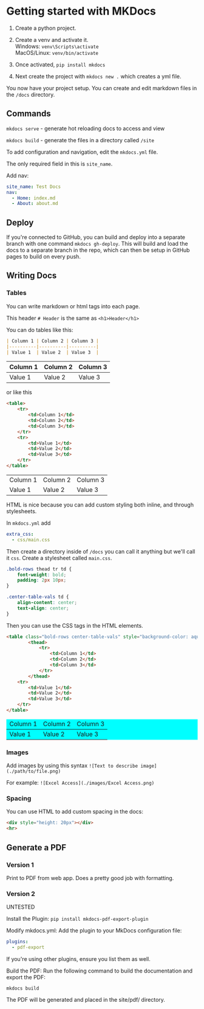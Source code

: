 # Getting started with MKDocs

1. Create a python project.
2. Create a venv and activate it. \
    Windows: ``venv\Scripts\activate`` \
    MacOS/Linux: ``venv/bin/activate``

3. Once activated, ``pip install mkdocs``
4. Next create the project with ``mkdocs new .`` which creates a yml file.

You now have your project setup. You can create and edit markdown files 
in the ``/docs`` directory.

## Commands

``mkdocs serve`` - generate hot reloading docs to access and view

``mkdocs build`` - generate the files in a directory called ``/site``

To add configuration and navigation, edit the ``mkdocs.yml`` file. 

The only required field in this is ``site_name``.

Add nav:

```yaml
site_name: Test Docs
nav:
  - Home: index.md
  - About: about.md
```

## Deploy

If you're connected to GitHub, you can build and deploy into a separate branch
with one command ``mkdocs gh-deploy``. This will build and load the docs to a separate branch
in the repo, which can then be setup in GitHub pages to build on every push.

## Writing Docs

### Tables

You can write markdown or html tags into each page.

This header ``# Header`` is the same as ``<h1>Header</h1>``

You can do tables like this:

```markdown
| Column 1 | Column 2 | Column 3 |
|----------|----------|----------|
| Value 1  | Value 2  | Value 3  |
```

| Column 1 | Column 2 | Column 3 |
|----------|----------|----------|
| Value 1  | Value 2  | Value 3  |


or like this

```html
<table>
    <tr>
        <td>Column 1</td>
        <td>Column 2</td>
        <td>Column 3</td>
    </tr>
    <tr>
        <td>Value 1</td>
        <td>Value 2</td>
        <td>Value 3</td>
    </tr>
</table>
```

<table>
    <tr>
        <td>Column 1</td>
        <td>Column 2</td>
        <td>Column 3</td>
    </tr>
    <tr>
        <td>Value 1</td>
        <td>Value 2</td>
        <td>Value 3</td>
    </tr>
</table>

HTML is nice because you can add custom styling both inline, and through stylesheets.

In ``mkdocs.yml`` add

```yaml
extra_css:
  - css/main.css
```

Then create a directory inside of ``/docs`` you can call it anything but we'll call it ``css``. Create a stylesheet called ``main.css``.

```css
.bold-rows thead tr td {
    font-weight: bold;
    padding: 2px 10px;
}

.center-table-vals td {
    align-content: center;
    text-align: center;
}
```

Then you can use the CSS tags in the HTML elements.

```html
<table class="bold-rows center-table-vals" style="background-color: aqua">
        <thead>
            <tr>
                <td>Column 1</td>
                <td>Column 2</td>
                <td>Column 3</td>
            </tr>
        </thead>
    <tr>
        <td>Value 1</td>
        <td>Value 2</td>
        <td>Value 3</td>
    </tr>
</table>
```

<table class="bold-rows center-table-vals" style="background-color: aqua">
        <thead>
            <tr>
                <td>Column 1</td>
                <td>Column 2</td>
                <td>Column 3</td>
            </tr>
        </thead>
    <tr>
        <td>Value 1</td>
        <td>Value 2</td>
        <td>Value 3</td>
    </tr>
</table>

### Images

Add images by using this syntax ``![Text to describe image](./path/to/file.png)``

For example: ``![Excel Access](./images/Excel Access.png)``

### Spacing

You can use HTML to add custom spacing in the docs:

```html
<div style="height: 20px"></div>
<hr>
```

## Generate a PDF

### Version 1

Print to PDF from web app. Does a pretty good job with formatting.

### Version 2

UNTESTED

Install the Plugin: ``pip install mkdocs-pdf-export-plugin``

Modify mkdocs.yml: Add the plugin to your MkDocs configuration file:

```yaml
plugins:
  - pdf-export
```

If you're using other plugins, ensure you list them as well.

Build the PDF: Run the following command to build the documentation and export the PDF:

``mkdocs build``

The PDF will be generated and placed in the site/pdf/ directory.



